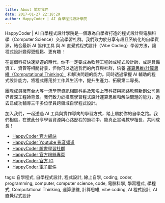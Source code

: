 ```yaml
---
title: About 關於我們
date: 2017-01-27 22:18:20
author: HappyCoder | AI 自學程式設計學院
---
```


HappyCoder | AI 自學程式設計學院是一個專為自學者打造的程式設計與電腦科學（Computer Science）交流學習社群。我們致力於分享有趣且系統化的自學資源，結合最新 AI 協作工具 與 AI 直覺式程式設計（Vibe Coding）學習方法，讓程式設計變得更輕鬆、更有趣！

在這個科技快速變遷的時代，你不一定要成為軟體工程師或程式設計師，或是具備資工、資管等相關背景，但你可以透過我們的內容與社群，培養 [運算思維/計算思維（Computational Thinking）](https://zh.wikipedia.org/zh-tw/%E8%AE%A1%E7%AE%97%E6%80%9D%E7%BB%B4) 和解決問題的能力。同時透過掌握 AI 輔助的程式設計能力，將程式應用於工作與生活中，提升生產力、拓展第二專長。

團隊成員擁有台大等一流學府資訊相關科系及知名上市科技與網路軟體新創公司業界資深工程師背景。我們致力於推廣學習程式設計運算思維和解決問題的能力，過去已成功輔導三千多位學員跨領域自學程式設計。

加入我們，一起透過 AI 工具與實作導向的學習方式，踏上屬於你的自學之路。我們相信，在彼此分享學習資源與心路歷程的過程中，能真正實現教學相長、共同成長！

- [HappyCoder 官方網站](https://www.happycoder.org/)
- [HappyCoder Youtube 影音頻道](https://www.youtube.com/channel/UCehU65UuvbswxhZ4CXJkdxA)
- [HappyCoder 臉書學習社群](https://www.facebook.com/groups/HappyCoderOrg/)
- [HappyCoder 官方粉絲專頁](https://www.facebook.com/HappyCoderOrg/)
- [HappyCoder 官方 IG](https://www.instagram.com/happycoder_org/)
- [HappyCoder 電子郵件](mailto:happycoderorg@gmail.com)

tags: 自學程式, 自學程式設計, 程式設計, 線上自學, coding, coder, programming, computer, computer science, code, 電腦科學, 學寫程式, 學程式, Computational Thinking, 運算思維, 計算思維, vibe coding, AI 程式設計, AI 直覺程式設計
